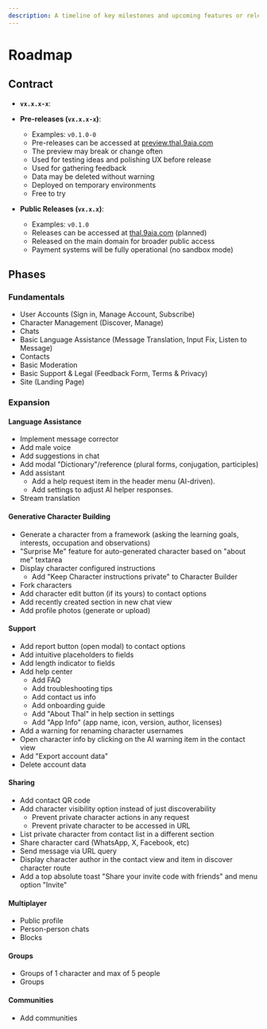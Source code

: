 ```yaml
---
description: A timeline of key milestones and upcoming features or releases.
---
```


# Roadmap

## Contract

- **`vx.x.x-x`**:

- **Pre-releases (`vx.x.x-x`)**:
  - Examples: `v0.1.0-0`
  - Pre-releases can be accessed at [preview.thal.9aia.com](https://preview.thal.9aia.com)
  - The preview may break or change often
  - Used for testing ideas and polishing UX before release
  - Used for gathering feedback
  - Data may be deleted without warning
  - Deployed on temporary environments
  - Free to try

- **Public Releases (`vx.x.x`)**:
  - Examples: `v0.1.0`
  - Releases can be accessed at [thal.9aia.com](https://thal.9aia.com) (planned)
  - Released on the main domain for broader public access
  - Payment systems will be fully operational (no sandbox mode)

## Phases

### Fundamentals

- User Accounts (Sign in, Manage Account, Subscribe)
- Character Management (Discover, Manage)
- Chats
- Basic Language Assistance (Message Translation, Input Fix, Listen to Message)
- Contacts
- Basic Moderation
- Basic Support & Legal (Feedback Form, Terms & Privacy)
- Site (Landing Page)

### Expansion

#### Language Assistance

- Implement message corrector
- Add male voice
- Add suggestions in chat
- Add modal "Dictionary"/reference (plural forms, conjugation, participles)
- Add assistant
  - Add a help request item in the header menu (AI-driven).
  - Add settings to adjust AI helper responses.
- Stream translation

#### Generative Character Building

- Generate a character from a framework (asking the learning goals, interests, occupation and observations)
- "Surprise Me" feature for auto-generated character based on "about me" textarea
- Display character configured instructions
  - Add "Keep Character instructions private" to Character Builder
- Fork characters
- Add character edit button (if its yours) to contact options
- Add recently created section in new chat view
- Add profile photos (generate or upload)

#### Support

- Add report button (open modal) to contact options
- Add intuitive placeholders to fields
- Add length indicator to fields
- Add help center
  - Add FAQ
  - Add troubleshooting tips
  - Add contact us info
  - Add onboarding guide
  - Add "About Thal" in help section in settings
  - Add "App Info" (app name, icon, version, author, licenses)
- Add a warning for renaming character usernames
- Open character info by clicking on the AI warning item in the contact view
- Add "Export account data"
- Delete account data

#### Sharing

- Add contact QR code
- Add character visibility option instead of just discoverability
  - Prevent private character actions in any request
  - Prevent private character to be accessed in URL
- List private character from contact list in a different section
- Share character card (WhatsApp, X, Facebook, etc)
- Send message via URL query
- Display character author in the contact view and item in discover character route
- Add a top absolute toast "Share your invite code with friends" and menu option "Invite"

#### Multiplayer

- Public profile
- Person-person chats
- Blocks

#### Groups

- Groups of 1 character and max of 5 people
- Groups

#### Communities

- Add communities

